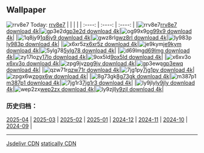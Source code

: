 ## Wallpaper
![rrv8e7](https://w.wallhaven.cc/full/rr/wallhaven-rrv8e7.jpg) Today: [rrv8e7](https://th.wallhaven.cc/small/rr/rrv8e7.jpg)
|      |      |      |
| :----: | :----: | :----: |
|![rrv8e7](https://th.wallhaven.cc/small/rr/rrv8e7.jpg)[rrv8e7 download 4k](https://wallhaven.cc/w/rrv8e7)|![gp3e2d](https://th.wallhaven.cc/small/gp/gp3e2d.jpg)[gp3e2d download 4k](https://wallhaven.cc/w/gp3e2d)|![og99x9](https://th.wallhaven.cc/small/og/og99x9.jpg)[og99x9 download 4k](https://wallhaven.cc/w/og99x9)|
|![1q8jy9](https://th.wallhaven.cc/small/1q/1q8jy9.jpg)[1q8jy9 download 4k](https://wallhaven.cc/w/1q8jy9)|![gwz8rl](https://th.wallhaven.cc/small/gw/gwz8rl.jpg)[gwz8rl download 4k](https://wallhaven.cc/w/gwz8rl)|![ly983p](https://th.wallhaven.cc/small/ly/ly983p.jpg)[ly983p download 4k](https://wallhaven.cc/w/ly983p)|
|![x6xr5z](https://th.wallhaven.cc/small/x6/x6xr5z.jpg)[x6xr5z download 4k](https://wallhaven.cc/w/x6xr5z)|![je9kym](https://th.wallhaven.cc/small/je/je9kym.jpg)[je9kym download 4k](https://wallhaven.cc/w/je9kym)|![5ylg78](https://th.wallhaven.cc/small/5y/5ylg78.jpg)[5ylg78 download 4k](https://wallhaven.cc/w/5ylg78)|
|![d69lmg](https://th.wallhaven.cc/small/d6/d69lmg.jpg)[d69lmg download 4k](https://wallhaven.cc/w/d69lmg)|![zy17lo](https://th.wallhaven.cc/small/zy/zy17lo.jpg)[zy17lo download 4k](https://wallhaven.cc/w/zy17lo)|![9ox5ld](https://th.wallhaven.cc/small/9o/9ox5ld.jpg)[9ox5ld download 4k](https://wallhaven.cc/w/9ox5ld)|
|![x6xv3o](https://th.wallhaven.cc/small/x6/x6xv3o.jpg)[x6xv3o download 4k](https://wallhaven.cc/w/x6xv3o)|![zpg9jv](https://th.wallhaven.cc/small/zp/zpg9jv.jpg)[zpg9jv download 4k](https://wallhaven.cc/w/zpg9jv)|![gp3ewq](https://th.wallhaven.cc/small/gp/gp3ewq.jpg)[gp3ewq download 4k](https://wallhaven.cc/w/gp3ewq)|
|![qzw71r](https://th.wallhaven.cc/small/qz/qzw71r.jpg)[qzw71r download 4k](https://wallhaven.cc/w/qzw71r)|![7jg1py](https://th.wallhaven.cc/small/7j/7jg1py.jpg)[7jg1py download 4k](https://wallhaven.cc/w/7jg1py)|![zpgx6w](https://th.wallhaven.cc/small/zp/zpgx6w.jpg)[zpgx6w download 4k](https://wallhaven.cc/w/zpgx6w)|
|![8g73gk](https://th.wallhaven.cc/small/8g/8g73gk.jpg)[8g73gk download 4k](https://wallhaven.cc/w/8g73gk)|![m387p1](https://th.wallhaven.cc/small/m3/m387p1.jpg)[m387p1 download 4k](https://wallhaven.cc/w/m387p1)|![7jg1r3](https://th.wallhaven.cc/small/7j/7jg1r3.jpg)[7jg1r3 download 4k](https://wallhaven.cc/w/7jg1r3)|
|![ly9jly](https://th.wallhaven.cc/small/ly/ly9jly.jpg)[ly9jly download 4k](https://wallhaven.cc/w/ly9jly)|![wep2zx](https://th.wallhaven.cc/small/we/wep2zx.jpg)[wep2zx download 4k](https://wallhaven.cc/w/wep2zx)|![ly9zjl](https://th.wallhaven.cc/small/ly/ly9zjl.jpg)[ly9zjl download 4k](https://wallhaven.cc/w/ly9zjl)|

### 历史归档：
[2025-04](https://github.com/april-projects/april-wallpaper/tree/main/picture/2025-04/) | [2025-03](https://github.com/april-projects/april-wallpaper/tree/main/picture/2025-03/) | [2025-02](https://github.com/april-projects/april-wallpaper/tree/main/picture/2025-02/) | [2025-01](https://github.com/april-projects/april-wallpaper/tree/main/picture/2025-01/) | [2024-12](https://github.com/april-projects/april-wallpaper/tree/main/picture/2024-12/) | [2024-11](https://github.com/april-projects/april-wallpaper/tree/main/picture/2024-11/) | [2024-10](https://github.com/april-projects/april-wallpaper/tree/main/picture/2024-10/) | [2024-09](https://github.com/april-projects/april-wallpaper/tree/main/picture/2024-09/) | 

---
[Jsdelivr CDN](https://cdn.jsdelivr.net/gh/april-projects/april-wallpaper/api.json)
[statically CDN](https://cdn.statically.io/gh/april-projects/april-wallpaper/main/api.json)